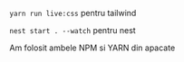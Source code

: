 `yarn run live:css` pentru tailwind

`nest start . --watch` pentru nest

Am folosit ambele NPM si YARN din apacate

